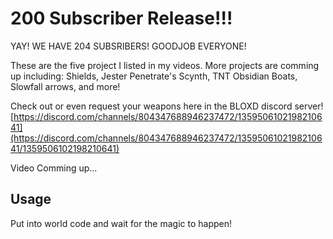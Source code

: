 # 200 Subscriber Release!!!

YAY! WE HAVE 204 SUBSRIBERS! 
GOODJOB EVERYONE!

These are the five project I listed in my videos. More projects are comming up including:
Shields, Jester Penetrate's Scynth, TNT Obsidian Boats, Slowfall arrows, and more!

Check out or even request your weapons here in the BLOXD discord server!
[https://discord.com/channels/804347688946237472/1359506102198210641](https://discord.com/channels/804347688946237472/1359506102198210641/1359506102198210641)

Video Comming up...

## Usage
Put into world code and wait for the magic to happen!
